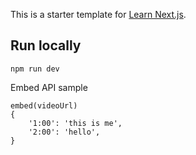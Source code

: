 This is a starter template for [Learn Next.js](https://nextjs.org/learn).

## Run locally

```
npm run dev
```

Embed API sample

```
embed(videoUrl)
{
    '1:00': 'this is me',
    '2:00': 'hello',
}
```
